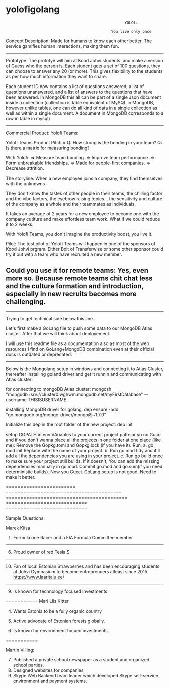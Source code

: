 # yolofigolang
                                                         YOLOfi
                                                                                    
                                                   You live only once

Concept Description:
Made for humans to know each other better.
The service gamifies human interactions, making them fun. 

--------------------

Prototype:
The prototye will aim at Kood Johvi students: and make a version of Guess who the person is.
Each student gets a set of 100 questions, they can choose to answer any 20 (or more). This gives flexibility to the students as per how much information they want to share.

Each student ID now contains a list of questions answered, a list of questions unanswered, and a list of answers to the questions that have been answered.
In MongoDB this all can be part of a single Json document inside a collection (collection is table equivalent of MySQL in MongoDB, however unlike tables, one can do all kind of data in a single collection as well as within a single document. A document in MongoDB corresponds to a row in table in mysql)



--------------------

Commercial Product: Yolofi Teams: 

Yolofi Teams Product Pitch:= 
  Q: How strong is the bonding in your team? 
  Q: Is there a matrix for measuring bonding?

With Yolofi:
 => Measure team bonding.
 => Improve team performance.
 => Form unbreakable friendships.
 => Made for people-first companies.
 => Decrease attrition.
 
 
 The storyline:
 When a new employee joins a company, they find themselves with the unknowns.
 
 They don't know the tastes of other people in their teams, the chilling factor and the vibe factors, the eyebrow raising topics... the sensitivity and culture of the company as a whole and their teammates as individuals.
 
 It takes an average of 2 years for a new employee to become one with the company cutlture and make effortless team work.
    What if we could reduce it to 2 weeks.
    
 With Yolofi Teams, you don't imagine the productivity boost, you live it.


  

Pilot:
The test pilot of Yolofi Teams will happen in one of the sponsors of Kood Johvi prgram. Either Bolt of Transferwise or some other sponsor could try it out with a team who have recruited a new member. 

Could you use it for remote teams:
Yes, even more so. Because remote teams chit chat less and the culture formation and introduction, especially in new recruits becomes more challenging.
---------------------

---------------------
Trying to get technical side below this line.

Let's first make a GoLang file to push some data to our MongoDB Atlas cluster. After that we will think about deployement.

I will use this readme file as a documentation also as most of the web resources I find on GoLang+MongoDB combination even at their official docs is outdated or deprecated.

---------------------

Below is the Mongolang setup in windows and connecting it to Atlas Cluster, thereafter installing goland driver and get it runnin and communicating with Atlas cluster:

for connecting to mongoDB Atlas cluster:
mongosh "mongodb+srv://cluster0.wghwm.mongodb.net/myFirstDatabase" --username THISISUSERNAME

installing MongoDB driver for golang:
dep ensure -add "go.mongodb.org/mongo-driver/mongo@~1.7.0"

Initialize this dep in the root folder of the new project:
dep init

setup GOPATH in env VAriables to your current project path: or yo no Gucci
and if you don't wanna place all the projects in one folder at one place (like me):
            Remove the Gopkg.toml and Gopkg.lock (if you have it).
            Run,
            a. go mod init <project-name> Replace <project-name> with the name of your project.
            b. Run go mod tidy and it'll add all the dependencies you are using in your project.
            c. Run go build once to make sure your project still builds. If it doesn't, You can add the missing dependencies manually in go.mod.
            Commit go.mod and go.sum(if you need deterministic builds).
  Now you Gucci. GoLang setup is not good. Need to make it better.
  
  ======================== ======================================== ========================================== ============================ ============================
            
 Sample Questions:
  
  Marek Kiisa

1. Formula one Racer and a FIA ​​Formula Committee member

-----------

6. Proud owner of red Tesla S

------
10. Fan of local Estonian Strawberries and has been encouraging students at Johvi Gymnasium to become entreprenuers atleast since 2015.
https://www.laaritalu.ee/

----------

9. Is known for technology focused investments

===========
Mari Liis Kitter

4. Wants Estonia to be a fully organic country

2. Active advocate of Estonian forests globally.

5. Is known for environment focued investments.

===========

Martin Villing:

7. Published a private school newspaper as a student and organized school parties.
3. Designed websites for companies
8. Skype Web Backend team leader which developed Skype self-service environment and payment systems.
  
  
